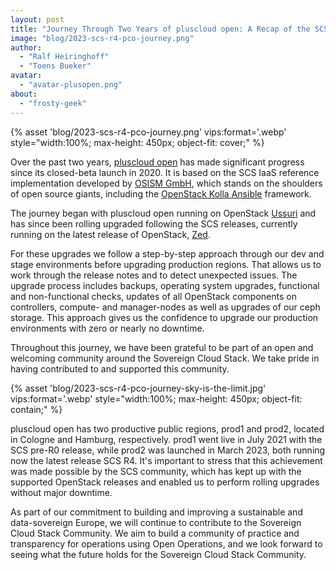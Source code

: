 ```yaml
---
layout: post
title: "Journey Through Two Years of pluscloud open: A Recap of the SCS Stack Upgrade Path"
image: "blog/2023-scs-r4-pco-journey.png"
author:
  - "Ralf Heiringhoff"
  - "Toens Bueker"
avatar:
  - "avatar-plusopen.png"
about:
  - "frosty-geek"
---
```


{% asset 'blog/2023-scs-r4-pco-journey.png' vips:format='.webp' style="width:100%; max-height: 450px; object-fit: cover;" %}

Over the past two years, [pluscloud open](https://www.plusserver.com/en/products/pluscloud-open) has made significant progress since its closed-beta launch in 2020. It is based on the SCS IaaS reference implementation developed by [OSISM GmbH](https://osism.tech), which stands on the shoulders of open source giants, including the [OpenStack Kolla Ansible](https://docs.openstack.org/kolla-ansible/latest/) framework.

The journey began with pluscloud open running on OpenStack [Ussuri](https://releases.openstack.org/ussuri/index.html) and has since been rolling upgraded following the SCS releases, currently running on the latest release of OpenStack, [Zed](https://releases.openstack.org/zed/index.html). 

For these upgrades we follow a step-by-step approach through our dev and stage environments before upgrading production regions. That allows us to work through the release notes and to detect unexpected issues. The upgrade process includes backups, operating system upgrades, functional and non-functional checks, updates of all OpenStack components on controllers, compute- and manager-nodes as well as upgrades of our ceph storage. This approach gives us the confidence to upgrade our production environments with zero or nearly no downtime. 

Throughout this journey, we have been grateful to be part of an open and welcoming community around the Sovereign Cloud Stack. We take pride in having contributed to and supported this community.

{% asset 'blog/2023-scs-r4-pco-journey-sky-is-the-limit.jpg' vips:format='.webp' style="width:100%; max-height: 450px; object-fit: contain;" %}

pluscloud open has two productive public regions, prod1 and prod2, located in Cologne and Hamburg, respectively. prod1 went live in July 2021 with the SCS pre-R0 release, while prod2 was launched in March 2023, both running now the latest release SCS R4. It's important to stress that this achievement was made possible by the SCS community, which has kept up with the supported OpenStack releases and enabled us to perform rolling upgrades without major downtime.


As part of our commitment to building and improving a sustainable and data-sovereign Europe, we will continue to contribute to the Sovereign Cloud Stack Community. We aim to build a community of practice and transparency for operations using Open Operations, and we look forward to seeing what the future holds for the Sovereign Cloud Stack Community.

